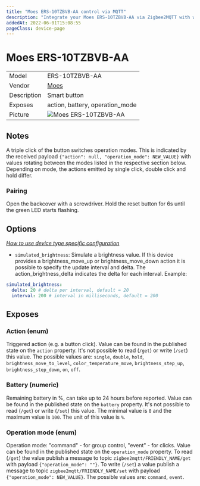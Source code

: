 ```yaml
---
title: "Moes ERS-10TZBVB-AA control via MQTT"
description: "Integrate your Moes ERS-10TZBVB-AA via Zigbee2MQTT with whatever smart home infrastructure you are using without the vendor's bridge or gateway."
addedAt: 2022-06-01T15:08:55
pageClass: device-page
---
```


<!-- !!!! -->
<!-- ATTENTION: This file is auto-generated through docgen! -->
<!-- You can only edit the "Notes"-Section between the two comment lines "Notes BEGIN" and "Notes END". -->
<!-- Do not use h1 or h2 heading within "## Notes"-Section. -->
<!-- !!!! -->

# Moes ERS-10TZBVB-AA

|     |     |
|-----|-----|
| Model | ERS-10TZBVB-AA  |
| Vendor  | [Moes](/supported-devices/#v=Moes)  |
| Description | Smart button |
| Exposes | action, battery, operation_mode |
| Picture | ![Moes ERS-10TZBVB-AA](https://www.zigbee2mqtt.io/images/devices/ERS-10TZBVB-AA.png) |


<!-- Notes BEGIN: You can edit here. Add "## Notes" headline if not already present. -->
## Notes

A triple click of the button switches operation modes.
This is indicated by the received payload `{"action": null, "operation_mode": NEW_VALUE}` with values rotating between the modes listed in the respective section below.
Depending on mode, the actions emitted by single click, double click and hold differ.

### Pairing

Open the backcover with a screwdriver. Hold the reset button for 6s until the green LED starts flashing.
<!-- Notes END: Do not edit below this line -->



## Options
*[How to use device type specific configuration](../guide/configuration/devices-groups.md#specific-device-options)*

* `simulated_brightness`: Simulate a brightness value. If this device provides a brightness_move_up or brightness_move_down action it is possible to specify the update interval and delta. The action_brightness_delta indicates the delta for each interval. Example:
```yaml
simulated_brightness:
  delta: 20 # delta per interval, default = 20
  interval: 200 # interval in milliseconds, default = 200
```


## Exposes

### Action (enum)
Triggered action (e.g. a button click).
Value can be found in the published state on the `action` property.
It's not possible to read (`/get`) or write (`/set`) this value.
The possible values are: `single`, `double`, `hold`, `brightness_move_to_level`, `color_temperature_move`, `brightness_step_up`, `brightness_step_down`, `on`, `off`.

### Battery (numeric)
Remaining battery in %, can take up to 24 hours before reported.
Value can be found in the published state on the `battery` property.
It's not possible to read (`/get`) or write (`/set`) this value.
The minimal value is `0` and the maximum value is `100`.
The unit of this value is `%`.

### Operation mode (enum)
Operation mode: "command" - for group control, "event" - for clicks.
Value can be found in the published state on the `operation_mode` property.
To read (`/get`) the value publish a message to topic `zigbee2mqtt/FRIENDLY_NAME/get` with payload `{"operation_mode": ""}`.
To write (`/set`) a value publish a message to topic `zigbee2mqtt/FRIENDLY_NAME/set` with payload `{"operation_mode": NEW_VALUE}`.
The possible values are: `command`, `event`.

